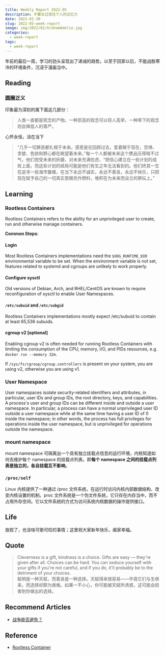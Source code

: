 ```yaml
---
title: Weekly Report 2022.05
description: 不要太过信任个人的记忆力
date: 2022-01-30
slug: 2022-05-week-report
image: img/2022/01/GrahamAdelie.jpg
categories:
  - week-report
tags:
  - week-report
---
```


年前的最后一周，学习的劲头呈现出了递减的趋势。以至于回家以后，不能战胜寒冷的环境条件，沉浸于漫画当中。

## Reading

### 圆圈正义

印象最为深刻的属下面这几部分：

> 人类一直都是观念的产物。一种崇高的观念可以将人高举，一种卑下的观念则会降低人的尊严。

心怀永恒，活在当下

> “几乎一切罪恶都扎根于未来。感恩是在回顾过去，爱着眼于现在，恐惧、贪婪、色欲和野心都在眺望着未来。”每一个人都被未来这个赝品压得喘不过气，他们饱受未来的折磨，对未来充满忧虑，“把信心建立在一些计划的成败上面，而这些计划的结局可能是他们有生之年无法看到的。他们终其一生在追寻一些海市蜃楼，在当下永远不诚实，永远不善良，永远不快乐，只把现在赋予自己的一切真实恩赐充作燃料，堆积在为未来而设立的祭坛上。”

## Learning

### Rootless Containers

Rootless Containers refers to the ability for an unprivileged user to create, run and otherwise manage containers.

**Common Steps**:

#### Login

Most Rootless Containers implementations need the `$XDG_RUNTIME_DIR` environmental variable to be set. When the environment variable is not set, features related to systemd and cgroups are unlikely to work properly.

#### Configure sysctl

Old versions of Debian, Arch, and RHEL/CentOS are known to require reconfiguration of sysctl to enable User Namespaces.

#### `/etc/subuid` and `/etc/subgid`

Rootless Containers implementations mostly expect /etc/subuid to contain at least 65,536 subuids.

#### cgroup v2 [optional]

Enabling cgroup v2 is often needed for running Rootless Containers with limiting the consumption of the CPU, memory, I/O, and PIDs resources, e.g. `docker run --memory 32m`.

If `/sys/fs/cgroup/cgroup.controllers` is present on your system, you are using v2, otherwise you are using v1.

### User Namespace

User namespaces isolate security-related identifiers and attributes, in particular, user IDs and group IDs, the root directory, keys, and capabilities. A process's user and group IDs can be different inside and outside a user namespace. In particular, a process can have a normal unprivileged user ID outside a user namespace while at the same time having a user ID of 0 inside the namespace; in other words, the process has full privileges for operations inside the user namespace, but is unprivileged for operations outside the namespace.

### mount namespace

mount namespace 可隔离出一个具有独立挂载点信息的运行环境，内核知道如何去维护每个 namespace 的挂载点列表。即**每个 namespace 之间的挂载点列表是独立的，各自挂载互不影响**。

### `/proc/self`

Linux 内核提供了一种通过 /proc 文件系统，在运行时访问内核内部数据结构、改变内核设置的机制。proc 文件系统是一个伪文件系统，它只存在内存当中，而不占用外存空间。它以文件系统的方式为访问系统内核数据的操作提供接口。

## Life

放假了，也没啥可歌可叹的事情；这里祝大家新年快乐，阖家幸福。

## Quote

> Cleverness is a gift, kindness is a choice. Gifts are easy — they're given after all. Choices can be hard. You can seduce yourself with your gifts if you're not careful, and if you do, it'll probably be to the detriment of your choices.  
> 聪明是一种天赋，而善良是一种选择。天赋得来很容易——毕竟它们与生俱来。而选择却颇为艰难。如果一不小心，你可能被天赋所诱惑，这可能会损害到你做出的选择。

## Recommend Articles

- [战争能否避免？](https://mp.weixin.qq.com/s/lBiEN4sRMtGdI_KPLHnE6Q)

## Reference

- [Rootless Container](https://rootlesscontaine.rs/)
